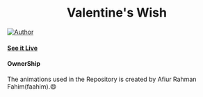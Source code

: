 <h1 align="center">
    Valentine's Wish
</h1>

[![Author](https://img.shields.io/badge/author-Y.tejas-green)](https://github.com/Yadavallitejas)


#### [See it Live](https://yadavallitejas.github.io/valantine_wish/)

#### OwnerShip
 The animations used in the Repository is created by Afiur Rahman Fahim(faahim).:smile:

